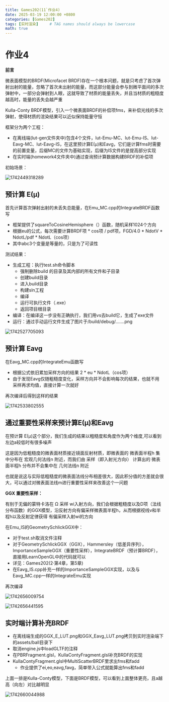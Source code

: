 ```yaml
---
title: Games202(11`作业4)
date: 2025-03-19 12:00:00 +0800
categories: [Games202]
tags: [实时渲染]     # TAG names should always be lowercase
math: true
---
```

# 作业4

**前言**

微表面模型的BRDF(Microfacet BRDF)存在一个根本问题，就是只考虑了首次弹射出射的能量，忽略了首次未出射的能量，而这部分能量会参与到微平面间的多次弹射中，一部分会弹射到人眼，这就导致了材质的能量丢失，并且当材质的粗糙度越高时，能量的丢失会越严重

Kulla-Conty BRDF模型，引入一个微表面BRDF的补偿项fms，来补偿光线的多次弹射，使得材质的渲染结果可以近似保持能量守恒

框架分为两个工程：

* 在离线端(lut-gen文件夹中)包含4个文件，lut-Emu-MC、lut-Emu-IS、lut-Eavg-MC、lut-Eavg-IS，在这里预计算E(μ)和Eavg，它们是计算fms时需要的前置变量，后缀MC的文件为基础实现，后缀为IS文件的是提高部分实现
* 在实时端(homework4文件夹中)通过查询预计算数据构建BRDF的补偿项

初始场景：

![1742449318289](/assets/img/blog/Games202/初始场景.png)

## 预计算 E(μ)

首先计算首次弹射出射的未丢失总能量，在Emu_MC.cpp的IntegrateBRDF函数写

* 框架提供了squareToCosineHemisphere（）函数，随机采样1024个方向
* 根据eu的公式，每次需要计算BRDF项 * cos项 / pdf项，FGD/4.0 * NdotV * NdotL/pdf * NdotL（cos项）
* 其中abc3个变量是等量的，只是为了可读性

测试结果：

* 生成工程：执行test.sh命令脚本
  * 强制删除build 的目录及其内部的所有文件和子目录
  * 创建build目录
  * 进入build目录
  * 构建sln工程
  * 编译
  * 运行可执行文件（.exe）
  * 返回项目根目录
* 编译：在编译这一步没有正确执行，我们用vs去build它，生成了exe文件
* 运行：通过手动运行文件生成了图片于/build/debug/…….png

![1742527705093](/assets/img/blog/Games202/eu预计算.png)

## 预计算 Eavg

在Eavg_MC.cpp的IntegrateEmu函数写

* 根据公式依旧累加采样方向的结果 2 * eu * NdotL（cos项）
* 由于发现Eavg仅随粗糙度变化，采样方向并不会影响每次的结果，也就不用采样再求均值，直接计算一次就好

再次编译后得到这样的结果

![1742533802555](/assets/img/blog/Games202/eavg预计算.png)

## 通过重要性采样来预计算E(μ)和Eavg

在预计算 E(μ)这个部分，我们生成的结果以粗糙度和角度作为两个维度,可以看到左边a较低时有很多噪声

这是因为低粗糙度的微表面材质接近镜面反射材质，即微表面的 微表面半程h 集中分布在 宏观几何法线n 附近，而我们由 采样（即入射光方向i） 计算出的 微表面半程h 分布并不会集中在 几何法线n 附近

也就是说这与实际低粗糙度的微表面法线分布相差很大，因此积分值的方差就会很大，可以通过对微表面法线m进行重要性采样来改善这个一问题

**GGX 重要性采样：**

有别于无偏的蒙特卡洛在 Ω 采样 wi入射方向，我们会根据粗糙度以及D项（法线分布函数）的GGX模型，沿反射方向有偏采样微表面半程h，从而根据视线v和半程h以及反射定律获得 有偏采样入射wi的方向

在Emu_IS的GeometrySchlickGGX中：

* 对于test.sh取消文件注释
* 对于GeometrySchlickGGX（GGX），Hammersley（低差异序列），ImportanceSampleGGX（重要性采样），IntegrateBRDF（预计算BRDF），直接用LearnOpenGL中的代码就可以
* 详见：Games202(2·第4章，第5章)
* 在Eavg_IS.cpp补充一样的ImportanceSampleGGX实现，以及与Eavg_MC.cpp一样的IntegrateEmu实现

再次编译

![1742656009754](/assets/img/blog/Games202/重要性Eu.png)

![1742656441595](/assets/img/blog/Games202/重要性Eavg.png)

## 实时端计算补充BRDF

* 在离线端生成的GGX_E_LUT.png和GGX_Eavg_LUT.png拷贝到实时渲染端下的assets/ball目录下
* 取消engine.js中loadGLTF的注释
* 在PBRFragment.glsl，KullaContyFragment.glsl补充BRDF的实现
* KullaContyFragment.glsl中MultiScatterBRDF里求出fms和fadd
  * 作业提供了ei,eo,eavg,favg，简单带入公式就能算出fms和fadd

上面一排是Kulla-Conty模型，下面是BRDF模型，可以看到上面整体更亮，且a越高（向左）对比越明显

![1742660044988](/assets/img/blog/Games202/渲染结果.png)




